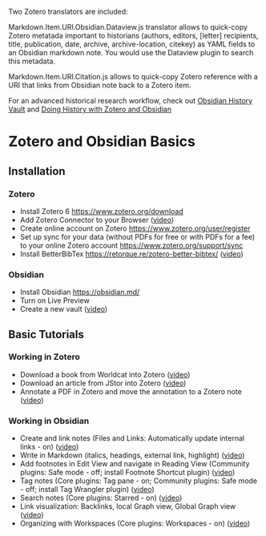Two Zotero translators are included:

Markdown.Item.URI.Obsidian.Dataview.js translator allows to quick-copy Zotero metatada important to historians (authors, editors, [letter] recipients, title, publication, date, archive, archive-location, citekey) as YAML fields to an Obsidian markdown note. You would use the Dataview plugin to search this metadata.

Markdown.Item.URI.Citation.js allows to quick-copy Zotero reference with a URI that links from Obsidian note back to a Zotero item.

For an advanced historical research workflow, check out [Obsidian History Vault](https://github.com/erazlogo/obsidian-history-vault)
 and [Doing History with Zotero and Obsidian](https://publish.obsidian.md/history-notes) 
 
 # Zotero and Obsidian Basics
## Installation
### Zotero
- Install Zotero 6 https://www.zotero.org/download
- Add Zotero Connector to your Browser (<a href="https://youtu.be/QAIAzuuLvoo">video</a>)
- Create online account on Zotero https://www.zotero.org/user/register
- Set up sync for your data (without PDFs for free or with PDFs for a fee) to your online Zotero account https://www.zotero.org/support/sync
- Install BetterBibTex https://retorque.re/zotero-better-bibtex/ (<a href="https://youtu.be/u40EGnPgnDw">video</a>)
### Obsidian
- Install Obsidian https://obsidian.md/
- Turn on Live Preview
- Create a new vault (<a href="https://youtu.be/HRKWt5ATUkE</a>">video</a>)
## Basic Tutorials
### Working in Zotero
- Download a book from Worldcat into Zotero (<a href="https://youtu.be/jTLBonnAQjY">video</a>)
- Download an article from JStor into Zotero (<a href="https://youtu.be/kvZxNo52sFI">video</a>)
- Annotate a PDF in Zotero and move the annotation to a Zotero note (<a href="https://youtu.be/_hQm_joNZoQ">video</a>)
### Working in Obsidian
- Create and link notes (Files and Links: Automatically update internal links - on) (<a href="https://youtu.be/ddcD6ZnFXIc">video</a>)
- Write in Markdown (italics, headings, external link, highlight) (<a href="https://youtu.be/gtxU-4wGwgo">video</a>)
- Add footnotes in Edit View and navigate in Reading View (Community plugins: Safe mode - off; install Footnote Shortcut plugin) (<a href="https://youtu.be/2F9HKU1OAVw">video</a>)
- Tag notes (Core plugins: Tag pane - on; Community plugins: Safe mode - off; install Tag Wrangler plugin) (<a href="https://youtu.be/3HTn-lpu08s">video</a>)
- Search notes (Core plugins: Starred - on) (<a href="https://youtu.be/pp2lTVydVso">video</a>)
- Link visualization: Backlinks, local Graph view, Global Graph view (<a href="https://youtu.be/8ZLO61HdQZY">video</a>)
- Organizing with Workspaces (Core plugins: Workspaces - on) (<a href="https://youtu.be/FB67xMG2MP8">video</a>)
